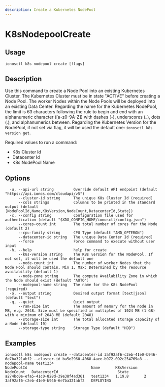 ```yaml
---
description: Create a Kubernetes NodePool
---
```


# K8sNodepoolCreate

## Usage

```text
ionosctl k8s nodepool create [flags]
```

## Description

Use this command to create a Node Pool into an existing Kubernetes Cluster. The Kubernetes Cluster must be in state "ACTIVE" before creating a Node Pool. The worker Nodes within the Node Pools will be deployed into an existing Data Center. Regarding the name for the Kubernetes NodePool, the limit is 63 characters following the rule to begin and end with an alphanumeric character ([a-z0-9A-Z]) with dashes (-), underscores (_), dots (.), and alphanumerics between. Regarding the Kubernetes Version for the NodePool, if not set via flag, it will be used the default one: `ionosctl k8s version get`.

Required values to run a command:

* K8s Cluster Id
* Datacenter Id
* K8s NodePool Name

## Options

```text
  -u, --api-url string         Override default API endpoint (default "https://api.ionos.com/cloudapi/v5")
      --cluster-id string      The unique K8s Cluster Id (required)
      --cols strings           Columns to be printed in the standard output (default [NodePoolId,Name,K8sVersion,NodeCount,DatacenterId,State])
  -c, --config string          Configuration file used for authentication (default "$XDG_CONFIG_HOME/ionosctl/config.json")
      --cores-count int        The total number of cores for the Node (default 2)
      --cpu-family string      CPU Type (default "AMD_OPTERON")
      --datacenter-id string   The unique Data Center Id (required)
      --force                  Force command to execute without user input
  -h, --help                   help for create
      --k8s-version string     The K8s version for the NodePool. If not set, it will be used the default one
      --node-count int         The number of worker Nodes that the Node Pool should contain. Min 1, Max: Determined by the resource availability (default 1)
      --node-zone string       The compute Availability Zone in which the Node should exist (default "AUTO")
      --nodepool-name string   The name for the K8s NodePool (required)
  -o, --output string          Desired output format [text|json] (default "text")
  -q, --quiet                  Quiet output
      --ram-size int           The amount of memory for the node in MB, e.g. 2048. Size must be specified in multiples of 1024 MB (1 GB) with a minimum of 2048 MB (default 2048)
      --storage-size int       The total allocated storage capacity of a Node (default 10)
      --storage-type string    Storage Type (default "HDD")
```

## Examples

```text
ionosctl k8s nodepool create --datacenter-id 3af92af6-c2eb-41e0-b946-6e7ba321abf2 --cluster-id ba5e2960-4068-4aee-b972-092c254769a8 --nodepool-name test1234
NodePoolId                             Name       K8sVersion   NodeCount   DatacenterId                           State
a274bc0e-efa5-41c0-828d-39e38f4ad361   test1234   1.19.8       2           3af92af6-c2eb-41e0-b946-6e7ba321abf2   DEPLOYING
```

